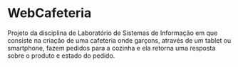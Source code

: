 # WebCafeteria
Projeto da disciplina de Laboratório de Sistemas de Informação em que consiste na criação de uma cafeteria onde garçons, através de um tablet ou smartphone, fazem pedidos para a cozinha e ela retorna uma resposta sobre o produto e estado do pedido.
